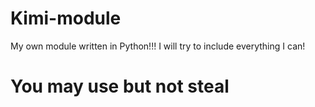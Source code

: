 # Kimi-module
My own module written in Python!!! I will try to include everything I can!
# You may use but not steal
